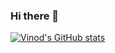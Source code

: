 ### Hi there 👋

<!--
**vinodiWebcode/vinodiWebcode** is a ✨ _special_ ✨ repository because its `README.md` (this file) appears on your GitHub profile.

Here are some ideas to get you started:

- 🔭 I’m currently working on ...
- 🌱 I’m currently learning ...
- 👯 I’m looking to collaborate on ...
- 🤔 I’m looking for help with ...
- 💬 Ask me about ...
- 📫 How to reach me: ...
- 😄 Pronouns: ...
- ⚡ Fun fact: ...
-->

[![Vinod's GitHub stats](https://github-readme-stats.vercel.app/api?username=vinodiWebcode&count_private=true&show_icons=true&theme=highcontrast)](https://github.com/vinodiWebcode)

